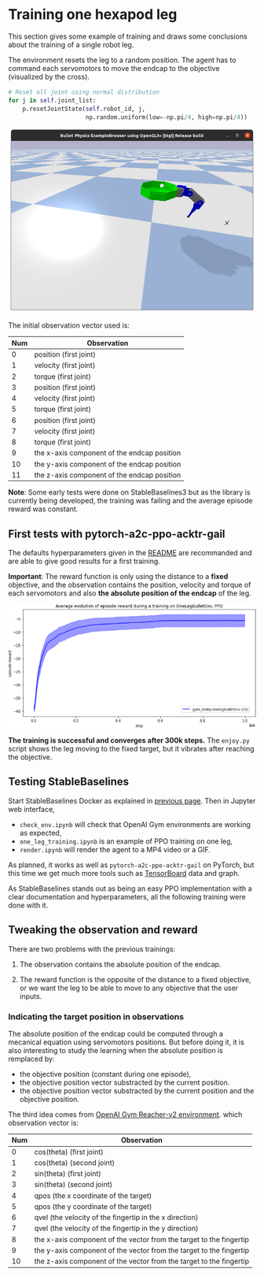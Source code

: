 # Training one hexapod leg

This section gives some example of training and draws some conclusions about
the training of a single robot leg.

The environment resets the leg to a random position.
The agent has to command each servomotors
to move the endcap to the objective (visualized by the cross).

```Python
# Reset all joint using normal distribution
for j in self.joint_list:
    p.resetJointState(self.robot_id, j,
                      np.random.uniform(low=-np.pi/4, high=np.pi/4))
```

![One leg environment](img/one_leg_env.png)

The initial observation vector used is:

| Num | Observation                                 |
| --- | ------------------------------------------- |
| 0   | position (first joint)                      |
| 1   | velocity (first joint)                      |
| 2   | torque (first joint)                        |
| 3   | position (first joint)                      |
| 4   | velocity (first joint)                      |
| 5   | torque (first joint)                        |
| 6   | position (first joint)                      |
| 7   | velocity (first joint)                      |
| 8   | torque (first joint)                        |
| 9   | the x-axis component of the endcap position |
| 10  | the y-axis component of the endcap position |
| 11  | the z-axis component of the endcap position |

**Note**: Some early tests were done on StableBaselines3
but as the library is currently being developed,
the training was failing and the average episode reward was constant.

## First tests with pytorch-a2c-ppo-acktr-gail

The defaults hyperparameters given in the
[README](https://github.com/ikostrikov/pytorch-a2c-ppo-acktr-gail/blob/master/README.md)
are recommanded and are able to give good results for a first training.

**Important**: The reward function is only using the distance to a **fixed** objective,
and the observation contains the position, velocity and torque of each servomotors
and also **the absolute position of the endcap** of the leg.

![Training results](img/training_one_leg_pytorch-a2c-ppo-acktr-gail.png)

**The training is successful and converges after 300k steps.**
The `enjoy.py` script shows the leg moving to the fixed target,
but it vibrates after reaching the objective.

## Testing StableBaselines

Start StableBaselines Docker as explained in [previous page](implementations_ppo.md).
Then in Jupyter web interface,

-   `check_env.ipynb` will check that OpenAI Gym environments are working as expected,
-   `one_leg_training.ipynb` is an example of PPO training on one leg,
-   `render.ipynb` will render the agent to a MP4 video or a GIF.

As planned, it works as well as `pytorch-a2c-ppo-acktr-gail` on PyTorch,
but this time we get much more tools such as
[TensorBoard](https://www.tensorflow.org/tensorboard) data and graph.

As StableBaselines stands out as being an easy PPO implementation
with a clear documentation and hyperparameters,
all the following training were done with it.

## Tweaking the observation and reward

There are two problems with the previous trainings:

1.  The observation contains the absolute position of the endcap.

2.  The reward function is the opposite of the distance to a fixed objective,
    or we want the leg to be able to move to any objective that the user inputs.

### Indicating the target position in observations

The absolute position of the endcap could be computed through a mecanical equation using servomotors positions.
But before doing it, it is also interesting to study the learning when
the absolute position is remplaced by:

-   the objective position (constant during one episode),
-   the objective position vector substracted by the current position.
-   the objective position vector substracted by the current position and the objective position.

The third idea comes from
[OpenAI Gym Reacher-v2 environment](https://github.com/openai/gym/wiki/Reacher-v2).
which observation vector is:

| Num | Observation                                                         |
| --- | ------------------------------------------------------------------- |
| 0   | cos(theta) (first joint)                                            |
| 1   | cos(theta) (second joint)                                           |
| 2   | sin(theta) (first joint)                                            |
| 3   | sin(theta) (second joint)                                           |
| 4   | qpos (the x coordinate of the target)                               |
| 5   | qpos (the y coordinate of the target)                               |
| 6   | qvel (the velocity of the fingertip in the x direction)             |
| 7   | qvel (the velocity of the fingertip in the y direction)             |
| 8   | the x-axis component of the vector from the target to the fingertip |
| 9   | the y-axis component of the vector from the target to the fingertip |
| 10  | the z-axis component of the vector from the target to the fingertip |
